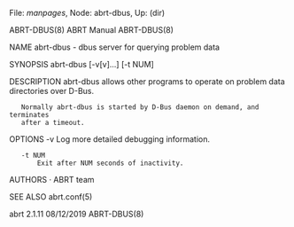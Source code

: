 File: *manpages*,  Node: abrt-dbus,  Up: (dir)

ABRT-DBUS(8)                      ABRT Manual                     ABRT-DBUS(8)



NAME
       abrt-dbus - dbus server for querying problem data

SYNOPSIS
       abrt-dbus [-v[v]...] [-t NUM]

DESCRIPTION
       abrt-dbus allows other programs to operate on problem data directories
       over D-Bus.

       Normally abrt-dbus is started by D-Bus daemon on demand, and terminates
       after a timeout.

OPTIONS
       -v
           Log more detailed debugging information.

       -t NUM
           Exit after NUM seconds of inactivity.

AUTHORS
       ·   ABRT team

SEE ALSO
       abrt.conf(5)



abrt 2.1.11                       08/12/2019                      ABRT-DBUS(8)
